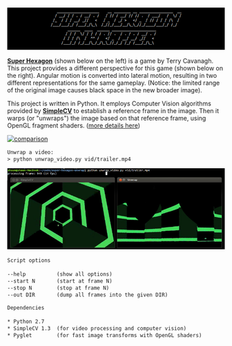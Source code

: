 ![Super Hexagon Unwrapper](img/header.png)

__[Super Hexagon](http://superhexagon.com/)__ (shown below on the left) is a game by Terry Cavanagh.  This
project provides a different perspective for this game (shown below on the
right).  Angular motion is converted into lateral motion, resulting in two
different representations for the same gameplay. (Notice: the limited range of
the original image causes black space in the new broader image).

This project is written in Python.  It employs Computer Vision algorithms
provided by __[SimpleCV](http://www.simplecv.org/)__ to establish a reference frame in the image.  Then it
warps (or "unwraps") the image based on that reference frame, using OpenGL
fragment shaders.  ([more details here](code))

[![comparison](img/comparison.gif)](https://vimeo.com/78830111)

```
Unwrap a video:
> python unwrap_video.py vid/trailer.mp4
```

![screenshot](img/screenshot.jpg)

```
Script options

--help          (show all options)
--start N       (start at frame N)
--stop N        (stop at frame N)
--out DIR       (dump all frames into the given DIR)
```

```
Dependencies

* Python 2.7
* SimpleCV 1.3  (for video processing and computer vision)
* Pyglet        (for fast image transforms with OpenGL shaders)
```

